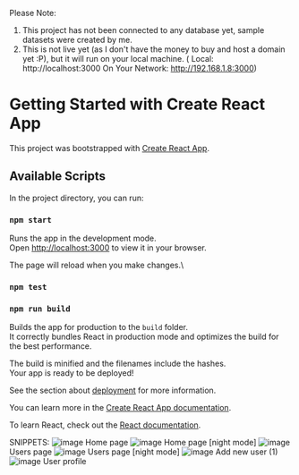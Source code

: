 Please Note:
1. This project has not been connected to any database yet, sample datasets were created by me.
2. This is not live yet (as I don't have the money to buy and host a domain yet :P), but it will run on your local machine.
( Local:            http://localhost:3000
  On Your Network:  http://192.168.1.8:3000)
# Getting Started with Create React App

This project was bootstrapped with [Create React App](https://github.com/facebook/create-react-app).

## Available Scripts

In the project directory, you can run:

### `npm start`

Runs the app in the development mode.\
Open [http://localhost:3000](http://localhost:3000) to view it in your browser.

The page will reload when you make changes.\
### `npm test`

### `npm run build`

Builds the app for production to the `build` folder.\
It correctly bundles React in production mode and optimizes the build for the best performance.

The build is minified and the filenames include the hashes.\
Your app is ready to be deployed!

See the section about [deployment](https://facebook.github.io/create-react-app/docs/deployment) for more information.




You can learn more in the [Create React App documentation](https://facebook.github.io/create-react-app/docs/getting-started).

To learn React, check out the [React documentation](https://reactjs.org/).

SNIPPETS:
![image](https://user-images.githubusercontent.com/92806875/177029232-8773de30-e0ac-4987-9322-23c04acbd889.png)
Home page
![image](https://user-images.githubusercontent.com/92806875/177029251-4ad279f1-a11c-4eee-9682-de0b012a2f5b.png)
Home page [night mode]
![image](https://user-images.githubusercontent.com/92806875/177029273-4788e82b-bf30-4524-8cb1-2c433728de9a.png)
Users page
![image](https://user-images.githubusercontent.com/92806875/177029287-2b770477-aa70-461b-b9d8-d06e0fb4bbdc.png)
Users page [night mode]
![image](https://user-images.githubusercontent.com/92806875/177029307-0801d135-d0d2-4df4-9fb4-a0e67e3d8474.png)
Add new user (1)
![image](https://user-images.githubusercontent.com/92806875/177029337-df02b8d0-f064-41e7-8492-addfd4f5744f.png)
User profile


